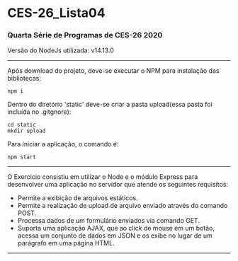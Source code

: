 # CES-26_Lista04
### Quarta Série de Programas de CES-26 2020

Versão do NodeJs utilizada: v14.13.0


---

Após download do projeto, deve-se executar o NPM para instalação das bibliotecas:
```
npm i
```

Dentro do diretório 'static' deve-se criar a pasta upload(essa pasta foi incluída no .gitgnore):

```
cd static
mkdir upload
```
Para iniciar a aplicação, o comando é:

```
npm start
```


---

O Exercício consistiu em utilizar o Node e o módulo Express para desenvolver uma aplicação no servidor que atende os seguintes requisitos:

- Permite a exibição de arquivos estáticos.
- Permite a realização de upload de arquivo
enviado através do comando POST.
- Processa dados de um formulário enviados via
comando GET.
- Suporta uma aplicação AJAX, que ao click de
mouse em um botão, acessa um conjunto de
dados em JSON e os exibe no lugar de um
parágrafo em uma página HTML.


---


